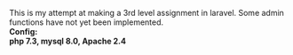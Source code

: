 This is my attempt at making a 3rd level assignment in laravel.
Some admin functions have not yet been implemented.
<br> **Config:** <br>
**php 7.3, mysql 8.0, Apache 2.4**
